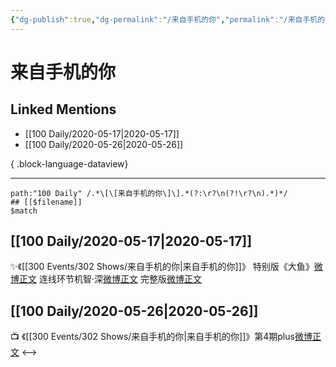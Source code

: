 ```yaml
---
{"dg-publish":true,"dg-permalink":"/来自手机的你","permalink":"/来自手机的你/","created":"2023-04-04T15:15:24.000+08:00","updated":"2023-08-24T19:11:02.610+08:00"}
---
```


# 来自手机的你

## Linked Mentions
- [[100 Daily/2020-05-17\|2020-05-17]]
- [[100 Daily/2020-05-26\|2020-05-26]]

{ .block-language-dataview}

---

```expander
path:"100 Daily" /.*\[\[来自手机的你\]\].*(?:\r?\n(?!\r?\n).*)*/
## [[$filename]]
$match
```
## [[100 Daily/2020-05-17\|2020-05-17]]
✨《[[300 Events/302 Shows/来自手机的你\|来自手机的你]]》
特别版《大鱼》[微博正文](https://m.weibo.cn/6466290670/4505545832688968)
连线环节机智·深[微博正文](https://m.weibo.cn/6466290670/4505553319271428)
完整版[微博正文](https://m.weibo.cn/6466290670/4505558738619971)
## [[100 Daily/2020-05-26\|2020-05-26]]
📺 《[[300 Events/302 Shows/来自手机的你\|来自手机的你]]》第4期plus[微博正文](https://m.weibo.cn/6466290670/4508837358927549)
<-->